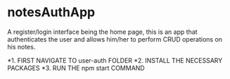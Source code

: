 # notesAuthApp
A register/login interface being the home page, this is an app that authenticates the user and allows him/her to perform CRUD operations on his notes.

*1. FIRST NAVIGATE TO user-auth FOLDER 
*2. INSTALL THE NECESSARY PACKAGES 
*3. RUN THE npm start COMMAND

